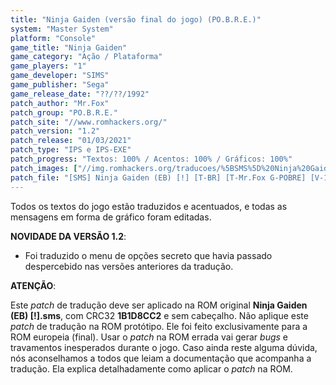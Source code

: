 ```yaml
---
title: "Ninja Gaiden (versão final do jogo) (PO.B.R.E.)"
system: "Master System"
platform: "Console"
game_title: "Ninja Gaiden"
game_category: "Ação / Plataforma"
game_players: "1"
game_developer: "SIMS"
game_publisher: "Sega"
game_release_date: "??/??/1992"
patch_author: "Mr.Fox"
patch_group: "PO.B.R.E."
patch_site: "//www.romhackers.org/"
patch_version: "1.2"
patch_release: "01/03/2021"
patch_type: "IPS e IPS-EXE"
patch_progress: "Textos: 100% / Acentos: 100% / Gráficos: 100%"
patch_images: ["//img.romhackers.org/traducoes/%5BSMS%5D%20Ninja%20Gaiden%20-%20POBRE%20-%204.png","//img.romhackers.org/traducoes/%5BSMS%5D%20Ninja%20Gaiden%20-%20POBRE%20-%205.png","//img.romhackers.org/traducoes/%5BSMS%5D%20Ninja%20Gaiden%20-%20POBRE%20-%206.png"]
patch_file: "[SMS] Ninja Gaiden (EB) [!] [T-BR] [T-Mr.Fox G-POBRE] [V-1.2 P-100% A-2021].zip"
---
```

Todos os textos do jogo estão traduzidos e acentuados, e todas as mensagens em forma de gráfico foram editadas.

<b>NOVIDADE DA VERSÃO 1.2</b>:

- Foi traduzido o menu de opções secreto que havia passado despercebido nas versões anteriores da tradução.

<b>ATENÇÃO</b>:

Este <i>patch</i> de tradução deve ser aplicado na ROM original <b>Ninja Gaiden (EB) [!].sms</b>, com CRC32 <b>1B1D8CC2</b> e sem cabeçalho. Não aplique este <i>patch</i> de tradução na ROM protótipo. Ele foi feito exclusivamente para a ROM europeia (final). Usar o <i>patch</i> na ROM errada vai gerar <i>bugs</i> e travamentos inesperados durante o jogo. Caso ainda reste alguma dúvida, nós aconselhamos a todos que leiam a documentação que acompanha a tradução. Ela explica detalhadamente como aplicar o <i>patch</i> na ROM.
